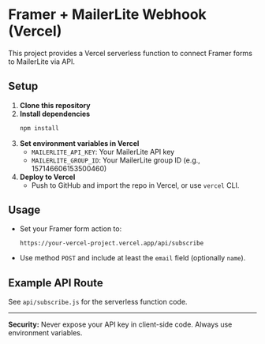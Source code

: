 # Framer + MailerLite Webhook (Vercel)

This project provides a Vercel serverless function to connect Framer forms to MailerLite via API.

## Setup

1. **Clone this repository**
2. **Install dependencies**
   ```bash
   npm install
   ```
3. **Set environment variables in Vercel**
   - `MAILERLITE_API_KEY`: Your MailerLite API key
   - `MAILERLITE_GROUP_ID`: Your MailerLite group ID (e.g., 157146606153500460)
4. **Deploy to Vercel**
   - Push to GitHub and import the repo in Vercel, or use `vercel` CLI.

## Usage

- Set your Framer form action to:
  ```
  https://your-vercel-project.vercel.app/api/subscribe
  ```
- Use method `POST` and include at least the `email` field (optionally `name`).

## Example API Route

See `api/subscribe.js` for the serverless function code.

---

**Security:** Never expose your API key in client-side code. Always use environment variables. 